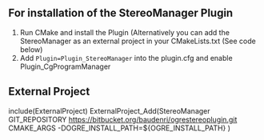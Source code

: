 For installation of the StereoManager Plugin
--------------------------------------------

1. Run CMake and install the Plugin (Alternatively you can add the StereoManager as an external project in your CMakeLists.txt (See code below)
2. Add 
   `Plugin=Plugin_StereoManager`
   into the plugin.cfg and enable Plugin_CgProgramManager

External Project 
----------------

include(ExternalProject)
ExternalProject_Add(StereoManager
	GIT_REPOSITORY https://bitbucket.org/baudenri/ogrestereoplugin.git
	CMAKE_ARGS 
		-DOGRE_INSTALL_PATH=${OGRE_INSTALL_PATH}
)
